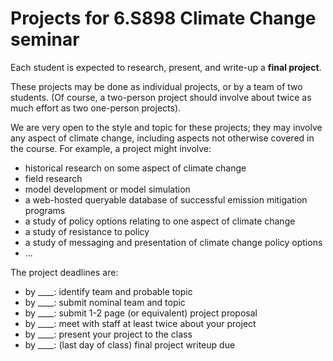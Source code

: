 # Projects for 6.S898 Climate Change seminar

Each student is expected to research, present, and write-up a **final project**.

These projects may be done as individual projects, or by a team of two students.
(Of course, a two-person project should involve about twice as much effort as two
one-person projects).

We are very open to the style and topic for these projects; they may involve any
aspect of climate change, including aspects not otherwise covered in the course.
For example, a project might involve:
* historical research on some aspect of climate change
* field research
* model development or model simulation
* a web-hosted queryable database of successful emission mitigation programs
* a study of policy options relating to one aspect of climate change
* a study of resistance to policy
* a study of messaging and presentation of climate change policy options
* ...

The project deadlines are:
* by ____: identify team and probable topic
* by ____: submit nominal team and topic
* by ____: submit 1-2 page (or equivalent) project proposal
* by ____: meet with staff at least twice about your project
* by ____: present your project to the class
* by ____: (last day of class) final project writeup due






